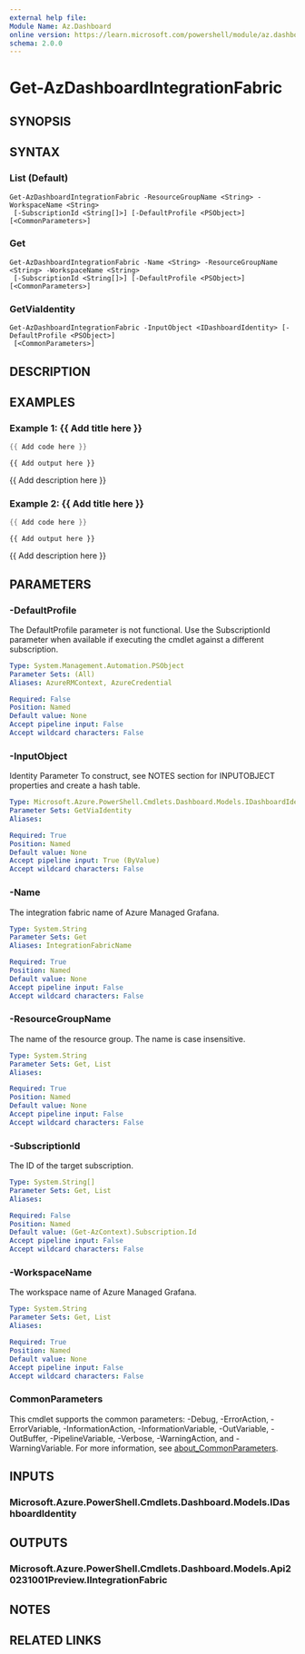 ```yaml
---
external help file:
Module Name: Az.Dashboard
online version: https://learn.microsoft.com/powershell/module/az.dashboard/get-azdashboardintegrationfabric
schema: 2.0.0
---
```


# Get-AzDashboardIntegrationFabric

## SYNOPSIS


## SYNTAX

### List (Default)
```
Get-AzDashboardIntegrationFabric -ResourceGroupName <String> -WorkspaceName <String>
 [-SubscriptionId <String[]>] [-DefaultProfile <PSObject>] [<CommonParameters>]
```

### Get
```
Get-AzDashboardIntegrationFabric -Name <String> -ResourceGroupName <String> -WorkspaceName <String>
 [-SubscriptionId <String[]>] [-DefaultProfile <PSObject>] [<CommonParameters>]
```

### GetViaIdentity
```
Get-AzDashboardIntegrationFabric -InputObject <IDashboardIdentity> [-DefaultProfile <PSObject>]
 [<CommonParameters>]
```

## DESCRIPTION


## EXAMPLES

### Example 1: {{ Add title here }}
```powershell
{{ Add code here }}
```

```output
{{ Add output here }}
```

{{ Add description here }}

### Example 2: {{ Add title here }}
```powershell
{{ Add code here }}
```

```output
{{ Add output here }}
```

{{ Add description here }}

## PARAMETERS

### -DefaultProfile
The DefaultProfile parameter is not functional.
Use the SubscriptionId parameter when available if executing the cmdlet against a different subscription.

```yaml
Type: System.Management.Automation.PSObject
Parameter Sets: (All)
Aliases: AzureRMContext, AzureCredential

Required: False
Position: Named
Default value: None
Accept pipeline input: False
Accept wildcard characters: False
```

### -InputObject
Identity Parameter
To construct, see NOTES section for INPUTOBJECT properties and create a hash table.

```yaml
Type: Microsoft.Azure.PowerShell.Cmdlets.Dashboard.Models.IDashboardIdentity
Parameter Sets: GetViaIdentity
Aliases:

Required: True
Position: Named
Default value: None
Accept pipeline input: True (ByValue)
Accept wildcard characters: False
```

### -Name
The integration fabric name of Azure Managed Grafana.

```yaml
Type: System.String
Parameter Sets: Get
Aliases: IntegrationFabricName

Required: True
Position: Named
Default value: None
Accept pipeline input: False
Accept wildcard characters: False
```

### -ResourceGroupName
The name of the resource group.
The name is case insensitive.

```yaml
Type: System.String
Parameter Sets: Get, List
Aliases:

Required: True
Position: Named
Default value: None
Accept pipeline input: False
Accept wildcard characters: False
```

### -SubscriptionId
The ID of the target subscription.

```yaml
Type: System.String[]
Parameter Sets: Get, List
Aliases:

Required: False
Position: Named
Default value: (Get-AzContext).Subscription.Id
Accept pipeline input: False
Accept wildcard characters: False
```

### -WorkspaceName
The workspace name of Azure Managed Grafana.

```yaml
Type: System.String
Parameter Sets: Get, List
Aliases:

Required: True
Position: Named
Default value: None
Accept pipeline input: False
Accept wildcard characters: False
```

### CommonParameters
This cmdlet supports the common parameters: -Debug, -ErrorAction, -ErrorVariable, -InformationAction, -InformationVariable, -OutVariable, -OutBuffer, -PipelineVariable, -Verbose, -WarningAction, and -WarningVariable. For more information, see [about_CommonParameters](http://go.microsoft.com/fwlink/?LinkID=113216).

## INPUTS

### Microsoft.Azure.PowerShell.Cmdlets.Dashboard.Models.IDashboardIdentity

## OUTPUTS

### Microsoft.Azure.PowerShell.Cmdlets.Dashboard.Models.Api20231001Preview.IIntegrationFabric

## NOTES

## RELATED LINKS

